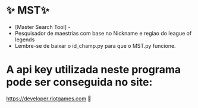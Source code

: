 # ✨ MST✨
- [Master Search Tool] -
 - Pesquisador de maestrias com base no Nickname e regiao do league of legends
 - Lembre-se de baixar o id_champ.py para que o MST.py funcione.

# A api key utilizada neste programa pode ser conseguida no site: 
https://developer.riotgames.com 🚀
